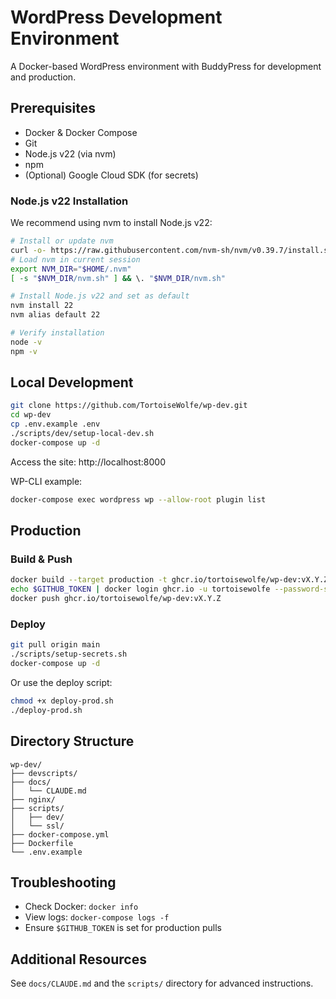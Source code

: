 # WordPress Development Environment

A Docker-based WordPress environment with BuddyPress for development and production.

## Prerequisites

- Docker & Docker Compose
- Git
- Node.js v22 (via nvm)
- npm
- (Optional) Google Cloud SDK (for secrets)
  
### Node.js v22 Installation

We recommend using nvm to install Node.js v22:

```bash
# Install or update nvm
curl -o- https://raw.githubusercontent.com/nvm-sh/nvm/v0.39.7/install.sh | bash
# Load nvm in current session
export NVM_DIR="$HOME/.nvm"
[ -s "$NVM_DIR/nvm.sh" ] && \. "$NVM_DIR/nvm.sh"

# Install Node.js v22 and set as default
nvm install 22
nvm alias default 22

# Verify installation
node -v
npm -v
```

## Local Development

```bash
git clone https://github.com/TortoiseWolfe/wp-dev.git
cd wp-dev
cp .env.example .env
./scripts/dev/setup-local-dev.sh
docker-compose up -d
```

Access the site: http://localhost:8000

WP-CLI example:
```bash
docker-compose exec wordpress wp --allow-root plugin list
```

## Production

### Build & Push
```bash
docker build --target production -t ghcr.io/tortoisewolfe/wp-dev:vX.Y.Z .
echo $GITHUB_TOKEN | docker login ghcr.io -u tortoisewolfe --password-stdin
docker push ghcr.io/tortoisewolfe/wp-dev:vX.Y.Z
```

### Deploy
```bash
git pull origin main
./scripts/setup-secrets.sh
docker-compose up -d
```

Or use the deploy script:
```bash
chmod +x deploy-prod.sh
./deploy-prod.sh
```

## Directory Structure

```text
wp-dev/
├── devscripts/
├── docs/
│   └── CLAUDE.md
├── nginx/
├── scripts/
│   ├── dev/
│   └── ssl/
├── docker-compose.yml
├── Dockerfile
└── .env.example
```

## Troubleshooting

- Check Docker: `docker info`
- View logs: `docker-compose logs -f`
- Ensure `$GITHUB_TOKEN` is set for production pulls

## Additional Resources

See `docs/CLAUDE.md` and the `scripts/` directory for advanced instructions.

